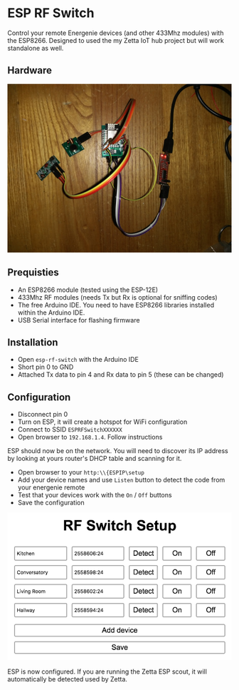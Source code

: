 ESP RF Switch
=============

Control your remote Energenie devices (and other 433Mhz modules) with the ESP8266. Designed to used the my Zetta IoT hub project but will work standalone as well.

Hardware
--------

![Hardware](images/esp-rf-modules-attached.jpg)

Prequisties
-----------

- An ESP8266 module (tested using the ESP-12E)
- 433Mhz RF modules (needs Tx but Rx is optional for sniffing codes)
- The free Arduino IDE. You need to have ESP8266 libraries installed within the Arduino IDE.
- USB Serial interface for flashing firmware

Installation
------------

- Open `esp-rf-switch` with the Arduino IDE
- Short pin 0 to GND
- Attached Tx data to pin 4 and Rx data to pin 5 (these can be changed)

Configuration
-------------

- Disconnect pin 0
- Turn on ESP, it will create a hotspot for WiFi configuration
- Connect to SSID `ESPRFSwitchXXXXXX`
- Open browser to `192.168.1.4`. Follow instructions

ESP should now be on the network. You will need to discover its IP address by looking at yours router's DHCP table and scanning for it.

- Open browser to your `http:\\{ESPIP\setup`
- Add your device names and use `Listen` button to detect the code from your energenie remote
- Test that your devices work with the `On` / `Off` buttons
- Save the configuration

![Hardware](images/web-gui-setup.png)

ESP is now configured. If you are running the Zetta ESP scout, it will automatically be detected used by Zetta.
